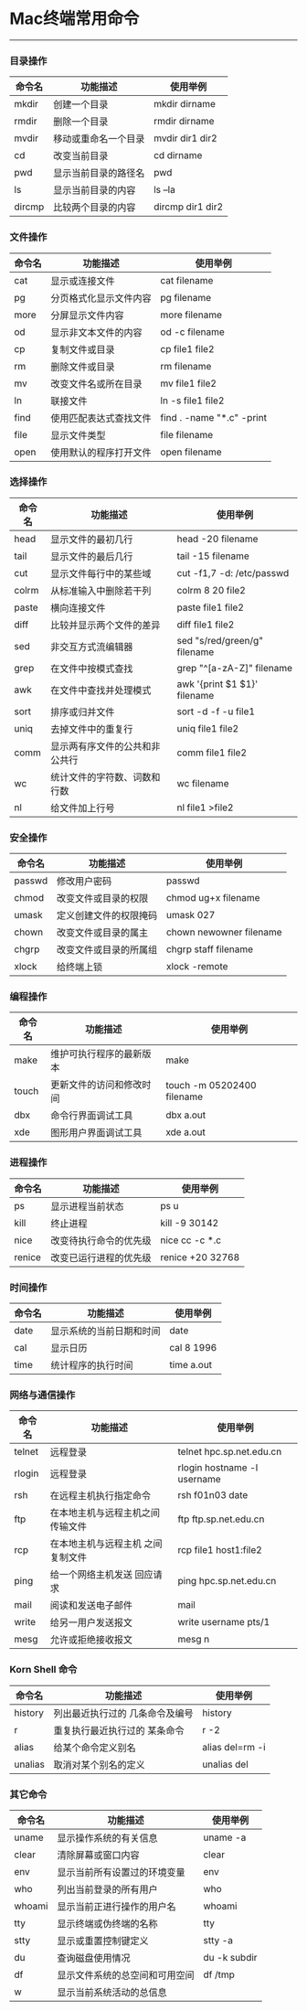 # Mac终端常用命令
---
### 目录操作
|命令名|功能描述|使用举例|
|-----|-----|-----|
|mkdir|创建一个目录|mkdir dirname|
|rmdir|删除一个目录|rmdir dirname|
|mvdir|移动或重命名一个目录|mvdir dir1 dir2|
|cd|改变当前目录|cd dirname|
|pwd|显示当前目录的路径名|pwd|
|ls|显示当前目录的内容|ls –la|
|dircmp|比较两个目录的内容|dircmp dir1 dir2|

### 文件操作
|命令名|功能描述|使用举例|
|-----|-----|-----|
|cat|显示或连接文件|cat filename|
|pg|分页格式化显示文件内容|pg filename|
|more|分屏显示文件内容|more filename|
|od|显示非文本文件的内容|od -c filename|
|cp|复制文件或目录|cp file1 file2|
|rm|删除文件或目录|rm filename|
|mv|改变文件名或所在目录|mv file1 file2|
|ln|联接文件|ln -s file1 file2|
|find|使用匹配表达式查找文件|find . -name "*.c" -print|
|file|显示文件类型|file filename|
|open|使用默认的程序打开文件|open filename|

### 选择操作
|命令名|功能描述|使用举例|
|-----|-----|-----|
|head|显示文件的最初几行|head -20 filename|
|tail|显示文件的最后几行|tail -15 filename|
|cut|显示文件每行中的某些域|cut -f1,7 -d: /etc/passwd|
|colrm|从标准输入中删除若干列|colrm 8 20 file2|
|paste|横向连接文件|paste file1 file2|
|diff|比较并显示两个文件的差异|diff file1 file2|
|sed|非交互方式流编辑器|sed "s/red/green/g" filename|
|grep|在文件中按模式查找|grep "^[a-zA-Z]" filename|
|awk|在文件中查找并处理模式|awk '{print $1 $1}' filename|
|sort|排序或归并文件|sort -d -f -u file1|
|uniq|去掉文件中的重复行|uniq file1 file2|
|comm|显示两有序文件的公共和非公共行|comm file1 file2|
|wc|统计文件的字符数、词数和行数|wc filename|
|nl|给文件加上行号|nl file1 >file2|

### 安全操作
|命令名|功能描述|使用举例|
|-----|-----|-----|
|passwd|修改用户密码|passwd|
|chmod|改变文件或目录的权限|chmod ug+x filename|
|umask|定义创建文件的权限掩码|umask 027|
|chown|改变文件或目录的属主|chown newowner filename|
|chgrp|改变文件或目录的所属组|chgrp staff filename|
|xlock|给终端上锁|xlock -remote|

### 编程操作
|命令名|功能描述|使用举例|
|-----|-----|-----|
|make|维护可执行程序的最新版本|make|
|touch|更新文件的访问和修改时间|touch -m 05202400 filename|
|dbx|命令行界面调试工具|dbx a.out|
|xde|图形用户界面调试工具|xde a.out|

### 进程操作
|命令名|功能描述|使用举例|
|-----|-----|-----|
|ps|显示进程当前状态|ps u|
|kill|终止进程|kill -9 30142|
|nice|改变待执行命令的优先级|nice cc -c *.c|
|renice|改变已运行进程的优先级|renice +20 32768|

### 时间操作
|命令名|功能描述|使用举例|
|-----|-----|-----|
|date|显示系统的当前日期和时间|date|
|cal|显示日历|cal 8 1996|
|time|统计程序的执行时间|time a.out|

### 网络与通信操作
|命令名|功能描述|使用举例|
|-----|-----|-----|
|telnet|远程登录|telnet hpc.sp.net.edu.cn|
|rlogin|远程登录|rlogin hostname -l username|
|rsh|在远程主机执行指定命令|rsh f01n03 date|
|ftp|在本地主机与远程主机之间传输文件|ftp ftp.sp.net.edu.cn|
|rcp|在本地主机与远程主机 之间复制文件|rcp file1 host1:file2|
|ping|给一个网络主机发送 回应请求|ping hpc.sp.net.edu.cn|
|mail|阅读和发送电子邮件|mail|
|write|给另一用户发送报文|write username pts/1|
|mesg|允许或拒绝接收报文|mesg n|

### Korn Shell 命令
|命令名|功能描述|使用举例|
|-----|-----|-----|
|history|列出最近执行过的 几条命令及编号|history|
|r|重复执行最近执行过的 某条命令|r -2|
|alias|给某个命令定义别名|alias del=rm -i|
|unalias|取消对某个别名的定义|unalias del|

### 其它命令
|命令名|功能描述|使用举例|
|-----|-----|-----|
|uname|显示操作系统的有关信息|uname -a|
|clear|清除屏幕或窗口内容|clear|
|env|显示当前所有设置过的环境变量|env|
|who|列出当前登录的所有用户|who|
|whoami|显示当前正进行操作的用户名|whoami|
|tty|显示终端或伪终端的名称|tty|
|stty|显示或重置控制键定义|stty -a|
|du|查询磁盘使用情况|du -k subdir|
|df|显示文件系统的总空间和可用空间|df /tmp|
|w|显示当前系统活动的总信息|
